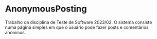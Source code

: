 # AnonymousPosting
Trabalho da disciplina de Teste de Software 2023/02. O sistema consiste numa página simples em que o usuário pode fazer posts e comentários anônimos.
